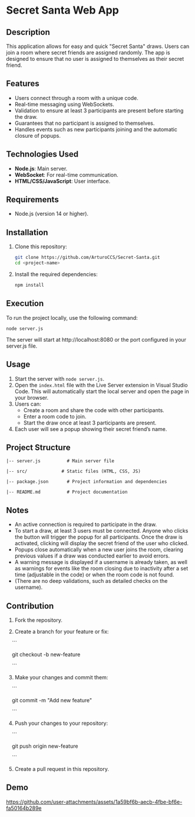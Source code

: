 # Secret Santa Web App

## Description

This application allows for easy and quick "Secret Santa" draws. Users can join a room where secret friends are assigned randomly. The app is designed to ensure that no user is assigned to themselves as their secret friend.

## Features

- Users connect through a room with a unique code.
- Real-time messaging using WebSockets.
- Validation to ensure at least 3 participants are present before starting the draw.
- Guarantees that no participant is assigned to themselves.
- Handles events such as new participants joining and the automatic closure of popups.

## Technologies Used

- **Node.js**: Main server.
- **WebSocket**: For real-time communication.
- **HTML/CSS/JavaScript**: User interface.

## Requirements

- Node.js (version 14 or higher).

## Installation

1. Clone this repository:

    ```bash
    git clone https://github.com/ArturoCCS/Secret-Santa.git
    cd <project-name>
    ```

2. Install the required dependencies:

    ```bash
    npm install
    ```

## Execution

To run the project locally, use the following command:

```
node server.js
```

The server will start at http://localhost:8080 or the port configured in your server.js file.

## Usage

1. Start the server with `node server.js`.
2. Open the `index.html` file with the Live Server extension in Visual Studio Code. This will automatically start the local server and open the page in your browser.
3. Users can:
    - Create a room and share the code with other participants.
    - Enter a room code to join.
    - Start the draw once at least 3 participants are present.
4. Each user will see a popup showing their secret friend’s name.

## Project Structure



```
|-- server.js          # Main server file

|-- src/             # Static files (HTML, CSS, JS)

|-- package.json       # Project information and dependencies

|-- README.md          # Project documentation

```
## Notes

- An active connection is required to participate in the draw.
- To start a draw, at least 3 users must be connected. Anyone who clicks the button will trigger the popup for all participants. Once the draw is activated, clicking will display the secret friend of the user who clicked.
- Popups close automatically when a new user joins the room, clearing previous values if a draw was conducted earlier to avoid errors.
- A warning message is displayed if a username is already taken, as well as warnings for events like the room closing due to inactivity after a set time (adjustable in the code) or when the room code is not found.
- (There are no deep validations, such as detailed checks on the username).

## Contribution

1. Fork the repository.
    
2. Create a branch for your feature or fix:

    ```

    git checkout -b new-feature

    ```

  

  

3. Make your changes and commit them:

  

    ```

    git commit -m "Add new feature"

    ```


  

4. Push your changes to your repository:

  
  
    ```

    git push origin new-feature


    ```


  

5. Create a pull request in this repository.



## Demo

https://github.com/user-attachments/assets/1a59bf6b-aecb-4fbe-bf6e-fa50164b289e
